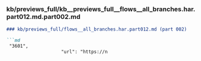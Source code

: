 ### kb/previews_full/kb__previews_full__flows__all_branches.har.part012.md.part002.md

```md
### kb/previews_full/flows__all_branches.har.part012.md (part 002)

```md
 "3601",
                    "url": "https://n
```

```

```
